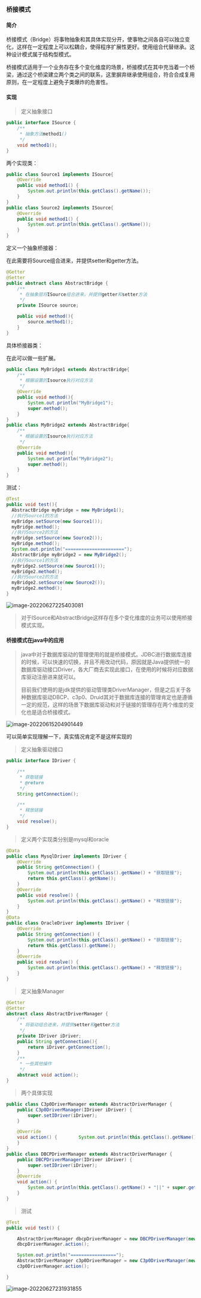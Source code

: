 ### 桥接模式

#### 简介

桥接模式（Bridge）将事物抽象和其具体实现分开，使事物之间各自可以独立变化，这样在一定程度上可以松耦合，使得程序扩展性更好。使用组合代替继承。这种设计模式属于结构型模式。

桥接模式适用于一个业务存在多个变化维度的场景，桥接模式在其中充当着一个桥梁，通过这个桥梁建立两个类之间的联系，这里摒弃继承使用组合，符合合成复用原则，在一定程度上避免子类爆炸的危害性。

#### 实现

> 定义抽象接口

```java
public interface ISource {
    /**
     * 抽象方法method1()
     */
    void method1();
}
```

两个实现类：

```java
public class Source1 implements ISource{
    @Override
    public void method1() {
        System.out.println(this.getClass().getName());
    }
}
public class Source2 implements ISource{
    @Override
    public void method1() {
        System.out.println(this.getClass().getName());
    }
}
```

定义一个抽象桥接器：

在此需要将Source组合进来，并提供setter和getter方法。

```java
@Getter
@Setter
public abstract class AbstractBridge {
    /**
     * 在抽象层将ISource组合进来，并提供getter和setter方法
     */
    private ISource source;

    public void method(){
        source.method1();
    }
}
```

具体桥接器类：

在此可以做一些扩展。

```java
public class MyBridge1 extends AbstractBridge{
    /**
     * 根据设置的Isource执行对应方法
     */
    @Override
    public void method(){
        System.out.println("MyBridge1");
        super.method();
    }
}
public class MyBridge2 extends AbstractBridge{
    /**
     * 根据设置的Isource执行对应方法
     */
    @Override
    public void method(){
        System.out.println("MyBridge2");
        super.method();
    }
}
```

测试：

```java
@Test
public void test(){
  AbstractBridge myBridge = new MyBridge1();
  //执行Source1的方法
  myBridge.setSource(new Source1());
  myBridge.method();
  //执行Source2的方法
  myBridge.setSource(new Source2());
  myBridge.method();
  System.out.println("======================");
  AbstractBridge myBridge2 = new MyBridge2();
  //执行Source1的方法
  myBridge2.setSource(new Source1());
  myBridge2.method();
  //执行Source2的方法
  myBridge2.setSource(new Source2());
  myBridge2.method();
}
```

![image-20220627225403081](/Users/rolyfish/Desktop/MyFoot/设计模式/桥接模式.assets/image-20220627225403081.png)

> 对于ISource和AbstractBridge这样存在多个变化维度的业务可以使用桥接模式实现。



#### 桥接模式在java中的应用

> java中对于数据库驱动的管理使用的就是桥接模式。JDBC进行数据库连接的时候，可以快速的切换，并且不用改动代码，原因就是Java提供统一的数据库驱动接口Driver，各大厂商去实现此接口，在使用的时候将对应数据库驱动注册进来就可以。
>
> 目前我们使用的是jdk提供的驱动管理类DriverManager，但是之后关于各种数据库驱动DBCP、c3p0、Druid其对于数据库连接的管理肯定也是遵循一定的规范，这样的场景下数据库驱动和对于链接的管理存在两个维度的变化也是适合桥接模式。



![image-20220615204901449](/Users/rolyfish/Desktop/MyFoot/设计模式/桥接模式.assets/image-20220615204901449.png)

可以简单实现理解一下，真实情况肯定不是这样实现的

> 定义抽象驱动接口

```java
public interface IDriver {

    /**
     * 获取链接
     * @return
     */
    String getConnection();

    /**
     * 释放链接
     */
    void resolve();
}
```

> 定义两个实现类分别是mysql和oracle

```java
@Data
public class MysqlDriver implements IDriver {
    @Override
    public String getConnection() {
        System.out.println(this.getClass().getName() + "获取链接");
        return this.getClass().getName();
    }
    @Override
    public void resolve() {
        System.out.println(this.getClass().getName() + "释放链接");
    }
}
@Data
public class OracleDriver implements IDriver {
    @Override
    public String getConnection() {
        System.out.println(this.getClass().getName() + "获取链接");
        return this.getClass().getName();
    }
    @Override
    public void resolve() {
        System.out.println(this.getClass().getName() + "释放链接");
    }
}
```

> 定义抽象Manager

```java
@Getter
@Setter
abstract class AbstractDriverManager {
    /**
     * 将驱动组合进来，并提供setter和getter方法
     */
    private IDriver iDriver;
    public String getConnection(){
        return iDriver.getConnection();
    }
    /**
     * 一些其他操作
     */
    abstract void action();
}
```

> 两个具体实现

```java
public class C3p0DriverManager extends AbstractDriverManager {
    public C3p0DriverManager(IDriver iDriver) {
        super.setIDriver(iDriver);
    }

    @Override
    void action() {        System.out.println(this.getClass().getName()+"||"+super.getConnection() + "||做其他操作");
    }
}
public class DBCPDriverManager extends AbstractDriverManager {
    public DBCPDriverManager(IDriver iDriver) {
        super.setIDriver(iDriver);
    }
    @Override
    void action() {
        System.out.println(this.getClass().getName() + "||" + super.getConnection() + "||做其他操作");
    }
}
```

> 测试

```java
@Test
public void test() {

    AbstractDriverManager dbcpDriverManager = new DBCPDriverManager(new MysqlDriver());
    dbcpDriverManager.action();

    System.out.println("=================");
    AbstractDriverManager c3p0DriverManager = new C3p0DriverManager(new OracleDriver());
    c3p0DriverManager.action();

}
```

![image-20220627231931855](/Users/rolyfish/Desktop/MyFoot/设计模式/桥接模式.assets/image-20220627231931855.png)
